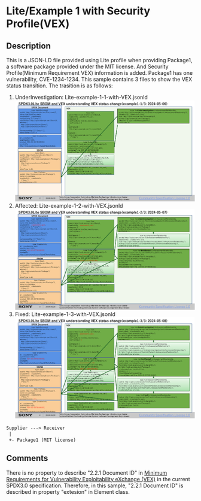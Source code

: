 # Lite/Example 1 with Security Profile(VEX)

## Description

This is a JSON-LD file provided using Lite profile when providing Package1, a software package provided under the MIT license.
And Security Profile(Minimum Requirement VEX) information is added.
Package1 has one vulnerability, CVE-1234-1234.
This sample contains 3 files to show the VEX status transition.
The trasition is as follows:
1. UnderInvestigation: Lite-example-1-1-with-VEX.jsonld
   ![Fig1](img/Lite-example-1-1-with-VEX.png)
2. Affected: Lite-example-1-2-with-VEX.jsonld
   ![Fig2](img/Lite-example-1-2-with-VEX.png)
3. Fixed: Lite-example-1-3-with-VEX.jsonld
   ![Fig3](img/Lite-example-1-3-with-VEX.png) 

```
Supplier ---> Receiver
 |
 +- Package1 (MIT license)  
```

## Comments
There is no property to describe "2.2.1 Document ID" in [Minimum Requirements for Vulnerability Exploitability eXchange (VEX)](https://www.cisa.gov/resources-tools/resources/minimum-requirements-vulnerability-exploitability-exchange-vex) in the current SPDX3.0 specification.
Therefore, in this sample, "2.2.1 Document ID" is described in property "extesion" in Element class.
